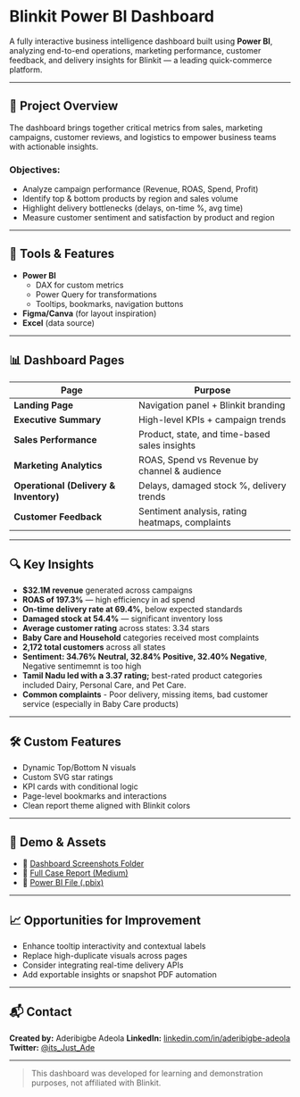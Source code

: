 # Blinkit Power BI Dashboard

A fully interactive business intelligence dashboard built using **Power BI**, analyzing end-to-end operations, marketing performance, customer feedback, and delivery insights for Blinkit — a leading quick-commerce platform.

---

## 📌 Project Overview

The dashboard brings together critical metrics from sales, marketing campaigns, customer reviews, and logistics to empower business teams with actionable insights.

### Objectives:
- Analyze campaign performance (Revenue, ROAS, Spend, Profit)
- Identify top & bottom products by region and sales volume
- Highlight delivery bottlenecks (delays, on-time %, avg time)
- Measure customer sentiment and satisfaction by product and region

---

## 🧰 Tools & Features
- **Power BI**
  - DAX for custom metrics
  - Power Query for transformations
  - Tooltips, bookmarks, navigation buttons
- **Figma/Canva** (for layout inspiration)
- **Excel** (data source)
  
---

## 📊 Dashboard Pages

| Page | Purpose |
|------|---------|
| **Landing Page** | Navigation panel + Blinkit branding |
| **Executive Summary** | High-level KPIs + campaign trends |
| **Sales Performance** | Product, state, and time-based sales insights |
| **Marketing Analytics** | ROAS, Spend vs Revenue by channel & audience |
| **Operational (Delivery & Inventory)** | Delays, damaged stock %, delivery trends |
| **Customer Feedback** | Sentiment analysis, rating heatmaps, complaints |

---

## 🔍 Key Insights

- **$32.1M revenue** generated across campaigns
- **ROAS of 197.3%** — high efficiency in ad spend
- **On-time delivery rate at 69.4%**, below expected standards
- **Damaged stock at 54.4%** — significant inventory loss
- **Average customer rating** across states: 3.34 stars
- **Baby Care and Household** categories received most complaints
- **2,172 total customers** across all states
- **Sentiment: 34.76% Neutral, 32.84% Positive, 32.40% Negative**, Negative sentimemnt is too high
- **Tamil Nadu led with a 3.37 rating;** best-rated product categories included Dairy, Personal Care, and Pet Care.
- **Common complaints** - Poor delivery, missing items, bad customer service (especially in Baby Care products)


---

## 🛠️ Custom Features

- Dynamic Top/Bottom N visuals
- Custom SVG star ratings
- KPI cards with conditional logic
- Page-level bookmarks and interactions
- Clean report theme aligned with Blinkit colors

---

## 🔗 Demo & Assets

- 📸 [Dashboard Screenshots Folder](./Screenshots)
- 📄 [Full Case Report (Medium)](https://medium.com/@adeolaaderibigbe10)
- 📁 [Power BI File (.pbix)](https://drive.google.com/file/d/19oWRPp5gRVa2QsApyjoHOw_K0Ae65M5V/view?usp=drive_link)

---

## 📈 Opportunities for Improvement

- Enhance tooltip interactivity and contextual labels
- Replace high-duplicate visuals across pages
- Consider integrating real-time delivery APIs
- Add exportable insights or snapshot PDF automation

---

## 📬 Contact

**Created by:** Aderibigbe Adeola 
**LinkedIn:** [linkedin.com/in/aderibigbe-adeola](https://linkedin.com/in/aderibigbe-adeola)  
**Twitter:** [@its_Just_Ade](https://twitter.com/its_Just_Ade)

---

> This dashboard was developed for learning and demonstration purposes, not affiliated with Blinkit.

